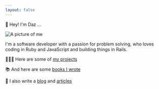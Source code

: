 ```yaml
---
layout: false
---
```


<p class="gradient-text display-l text-center display-block">👋 Hey! I'm Daz ...</p>

<div class="two-column grid">
<img src="/images/muppet.webp" alt="A picture of me" class="daz dropshadow">
<p class="align-vertical italic text-m">
I'm a software developer with a passion for problem solving, who loves coding in Ruby and JavaScript and building things in Rails.
</p>
</div>

<div class="text-center">

👨🏼‍💻 Here are some of [my projects](/projects)

📚 And here are some [books I wrote](/books)

📝 I also write a [blog](/blog) and [ articles](https://www.sitepoint.com/author/djones/)

</div>